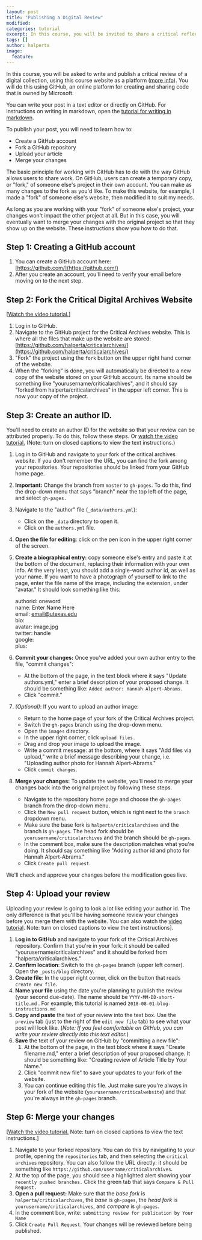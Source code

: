 ```yaml
---
layout: post
title: "Publishing a Digital Review"
modified:
categories: tutorial
excerpt: In this course, you will be invited to share a critical reflection with the public on this course website.  
tags: []
author: halperta
image:
  feature:
---
```

In this course, you will be asked to write and publish a critical review of a digital collection, using this course website as a platform ([more info](../../assignments)). You will do this using GitHub, an online platform for creating and sharing code that is owned by Microsoft.  

You can write your post in a text editor or directly on GitHub. For instructions on writing in markdown, open the [tutorial for writing in markdown](http://www.halperta.com/criticalarchives/tutorial/writing-in-markdown/).

To publish your post, you will need to learn how to:
* Create a GitHub account
* Fork a GitHub repository
* Upload your article
* Merge your changes

The basic principle for working with GitHub has to do with the way GitHub allows users to share work. On GitHub, users can create a temporary copy, or "fork," of someone else's project in their own account. You can make as many changes to the fork as you'd like. To make this website, for example, I made a "fork" of someone else's website, then modified it to suit my needs.  

As long as you are working with your "fork" of someone else's project, your changes won't impact the other project at all. But in this case, you will eventually want to merge your changes with the original project so that they show up on the website. These instructions show you how to do that.  

## Step 1: Creating a GitHub account
1. You can create a GitHub account here:  
[https://github.com/](https://github.com/)  
2. After you create an account, you'll need to verify your email before moving on to the next step.  

## Step 2: Fork the Critical Digital Archives Website  
[[Watch the video tutorial.](https://youtu.be/RDR-BhB-e84)]
1. Log in to GitHub.
2. Navigate to the GitHub project for the Critical Archives website. This is where all the files that make up the website are stored: [https://github.com/halperta/criticalarchives/](https://github.com/halperta/criticalarchives/)
3. "Fork" the project using the `fork` button on the upper right hand corner of the website.
4. When the "forking" is done, you will automatically be directed to a new copy of the website stored on your GitHub account. Its name should be something like "yourusername/criticalarchives", and it should say "forked from halperta/criticalarchives" in the upper left corner. This is now your copy of the project.

## Step 3: Create an author ID.
You'll need to create an author ID for the website so that your review can be attributed properly. To do this, follow these steps. Or [watch the video tutorial.](https://youtu.be/RDR-BhB-e84) (Note: turn on closed captions to view the text instructions.)  

1. Log in to GitHub and navigate to your fork of the critical archives website. If you don't remember the URL, you can find the fork among your repositories. Your repositories should be linked from your GitHub home page. 
2. **Important:** Change the branch from `master` to `gh-pages`. To do this, find the drop-down menu that says "branch" near the top left of the page, and select `gh-pages.`
3. Navigate to the "author" file (`_data/authors.yml`): 
	* Click on the `_data` directory to open it.
	* Click on the `authors.yml` file.
4. **Open the file for editing**: click on the pen icon in the upper right corner of the screen. 
5. **Create a biographical entry:** copy someone else's entry and paste it at the bottom of the document, replacing their information with your own info. At the very least, you should add a single-word author id, as well as your name. If you want to have a photograph of yourself to link to the page, enter the file name of the image, including the extension, under "avatar." It should look something like this:  

    authorid: oneword  
       name: Enter Name Here  
       email: email@utexas.edu  
       bio:  
       avatar:  image.jpg  
       twitter:  handle  
       google:  
         plus:  

6. **Commit your changes:** Once you've added your own author entry to the file, "commit changes":  
	* At the bottom of the page, in the text block where it says "Update authors.yml," enter a brief description of your proposed change. It should be something like: `Added author: Hannah Alpert-Abrams.`  
	* Click "commit."

7. *(Optional)*: If you want to upload an author image:  
	* Return to the home page of your fork of the Critical Archives project. 
	* Switch the `gh-pages` branch using the drop-down menu.
	* Open the `images` directory.
	* In the upper right corner, click `upload files.`
	* Drag and drop your image to upload the image.
	* Write a commit message: at the bottom, where it says "Add files via upload," write a brief message describing your change, i.e. "Uploading author photo for Hannah Alpert-Abrams."
	* Click `commit changes`.  

8. **Merge your changes:** To update the website, you'll need to merge your changes back into the original project by following these steps.  
	* Navigate to the repository home page and choose the `gh-pages` branch from the drop-down menu.
	* Click the `New pull request` button, which is right next to the `branch` dropdown menu. 
	* Make sure the base fork is `halperta/criticalarchives` and the branch is `gh-pages`. The head fork should be `yourusername/criticalarchives` and the branch should be `gh-pages`.
	* In the comment box, make sure the description matches what you're doing. It should say something like "Adding author id and photo for Hannah Alpert-Abrams."
	* Click `Create pull request`.

We'll check and approve your changes before the modification goes live.

## Step 4: Upload your review 
Uploading your review is going to look a lot like editing your author id. The only difference is that you'll be having someone review your changes before you merge them with the website. You can also watch the [video tutorial](https://youtu.be/TRhuFvoOZXk). Note: turn on closed captions to view the text instructions].  

1. **Log in to GitHub** and navigate to your fork of the Critical Archives repository. Confirm that you're in your fork: it should be called "yourusername/criticalarchives" and it should be forked from "halperta/criticalarchives."
2. **Confirm location**: Switch to the `gh-pages` branch (upper left corner). Open the `_posts/blog` directory.
3. **Create file**: In the upper right corner, click on the button that reads `create new file`.
4. **Name your file** using the date you're planning to publish the review (your second due-date). The name should be `YYYY-MM-DD-short-title.md` . For example, this tutorial is named `2018-08-01-blog-instructions.md`
5. **Copy and paste** the text of your review into the text box. Use the `preview` tab (just to the right of the `edit new file` tab) to see what your post will look like. (*Note: If you feel comfortable on GitHub, you can write your review directly into this text editor.*)
6. **Save** the text of your review on GitHub by "committing a new file":
	1. At the bottom of the page, in the text block where it says "Create filename.md," enter a brief description of your proposed change. It should be something like: "Creating review of Article Title by Your Name." 
	2. Click "commit new file" to save your updates to your fork of the website. 
	3. You can continue editing this file. Just make sure you're always in your fork of the website (`yourusername/criticalwebsite`) and that you're always in the `gh-pages` branch.

## Step 6: Merge your changes
[[Watch the video tutorial.](https://youtu.be/54ORGhWaFKE) Note: turn on closed captions to view the text instructions.]
1. Navigate to your forked repository. You can do this by navigating to your profile, opening the `repositories` tab, and then selecting the `critical archives` repository. You can also follow the URL directly: it should be something like `https://github.com/username/criticalarchives`.
2. At the top of the page, you should see a highlighted alert showing your `recently pushed branches.` Click the green tab that says `Compare & Pull Request.`
3. **Open a pull request:** Make sure that the *base fork* is `halperta/criticalarchives`, the *base* is `gh-pages`, the *head fork* is `yourusername/criticalarchives`, and *compare* is `gh-pages`.
4. In the comment box, write: `submitting review for publication by Your Name`
5. Click `Create Pull Request`. Your changes will be reviewed before being published.



